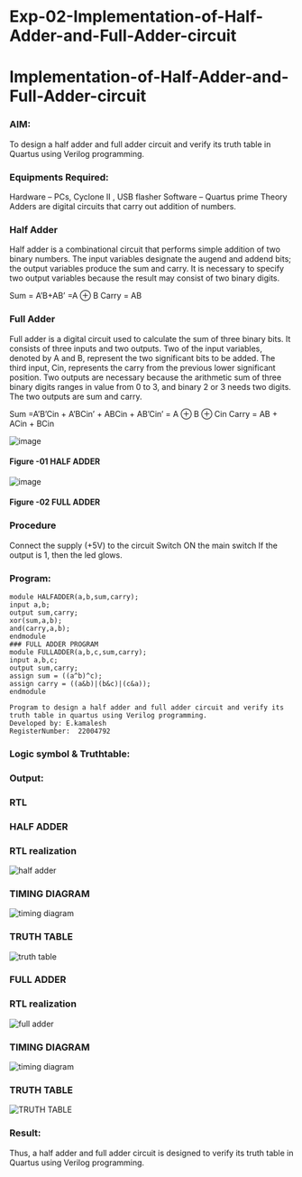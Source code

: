 # Exp-02-Implementation-of-Half-Adder-and-Full-Adder-circuit

# Implementation-of-Half-Adder-and-Full-Adder-circuit

### AIM:

To design a half adder and full adder circuit and verify its truth table in Quartus using Verilog programming.

### Equipments Required:

Hardware – PCs, Cyclone II , USB flasher
Software – Quartus prime
Theory
Adders are digital circuits that carry out addition of numbers.

### Half Adder

Half adder is a combinational circuit that performs simple addition of two binary numbers. The input variables designate the augend and addend bits; the output variables produce the sum and carry. It is necessary to specify two output variables because the result may consist of two binary digits.

Sum = A’B+AB’ =A ⊕ B Carry = AB

### Full Adder

Full adder is a digital circuit used to calculate the sum of three binary bits. It consists of three inputs and two outputs. Two of the input variables, denoted by A and B, represent the two significant bits to be added. The third input, Cin, represents the carry from the previous lower significant position. Two outputs are necessary because the arithmetic sum of three binary digits ranges in value from 0 to 3, and binary 2 or 3 needs two digits. The two outputs are sum and carry.

Sum =A’B’Cin + A’BCin’ + ABCin + AB’Cin’ = A ⊕ B ⊕ Cin Carry = AB + ACin + BCin

 ![image](https://user-images.githubusercontent.com/36288975/163552156-a13e5a56-c638-4110-97d9-8896907c8d25.png)

#### Figure -01 HALF ADDER 


![image](https://user-images.githubusercontent.com/36288975/163552057-b3547877-6d07-45b4-b7e0-bcfebfad9e1d.png)

#### Figure -02 FULL ADDER 

### Procedure

Connect the supply (+5V) to the circuit
Switch ON the main switch
If the output is 1, then the led glows.

### Program:

```### HALF ADDER PROGRAM
module HALFADDER(a,b,sum,carry);
input a,b;
output sum,carry;
xor(sum,a,b);
and(carry,a,b);
endmodule
### FULL ADDER PROGRAM
module FULLADDER(a,b,c,sum,carry);
input a,b,c;
output sum,carry;
assign sum = ((a^b)^c);
assign carry = ((a&b)|(b&c)|(c&a));
endmodule
```

```
Program to design a half adder and full adder circuit and verify its truth table in quartus using Verilog programming.
Developed by: E.kamalesh
RegisterNumber:  22004792
```

### Logic symbol & Truthtable:

### Output:

### RTL

### HALF ADDER

### RTL realization

![half adder](https://user-images.githubusercontent.com/93427224/190240271-cb1f513c-b75e-4038-81ce-966a436b3403.png)

### TIMING DIAGRAM

![timing diagram](https://user-images.githubusercontent.com/93427224/190240428-cee632ce-1785-4273-a0ac-8474f6be5454.png)

### TRUTH TABLE 

![truth table](https://user-images.githubusercontent.com/93427224/190240640-98ad60d8-7f56-4fbb-b24e-bbe7c5126bdb.png)

### FULL ADDER

### RTL realization

![full adder](https://user-images.githubusercontent.com/93427224/190240862-bb064ffc-5310-4e5b-a3a8-6265353c3143.png)

### TIMING DIAGRAM

![timing diagram](https://user-images.githubusercontent.com/93427224/190240958-7ba7c579-6a48-4a54-94be-d3f1e420f37c.png)

### TRUTH TABLE

![TRUTH TABLE](https://user-images.githubusercontent.com/93427224/190241181-234c3785-7e7d-4ac7-ba4d-54e0efdf4f46.png)

### Result:

Thus, a half adder and full adder circuit is designed to verify its truth table in Quartus using Verilog programming.
